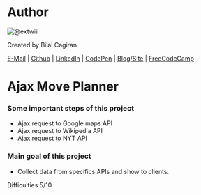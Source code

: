 # Author
![@extwiii](https://avatars1.githubusercontent.com/u/2933560?v=3&s=120)

Created by Bilal Cagiran

[E-Mail](mailto:bcagiran@hotmail.com) | [Github](https://github.com/extwiii/) | [LinkedIn](https://linkedin.com/in/bilalcagiran) | [CodePen](http://codepen.io/extwiii/) | [Blog/Site](http://bilalcagiran.com) | [FreeCodeCamp](https://www.freecodecamp.com/extwiii) 

# Ajax Move Planner

### Some important steps of this project

- Ajax request to Google maps API
- Ajax request to Wikipedia API
- Ajax request to NYT API

### Main goal of this project

- Collect data from specifics APIs and show to clients.


Difficulties 5/10

